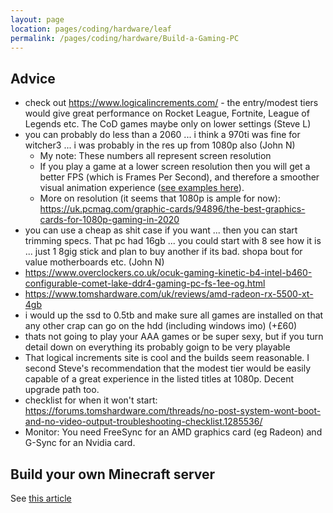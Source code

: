 ```yaml
---
layout: page
location: pages/coding/hardware/leaf
permalink: /pages/coding/hardware/Build-a-Gaming-PC
---
```


## Advice

- check out https://www.logicalincrements.com/ - the entry/modest tiers would give great performance on Rocket League, Fortnite, League of Legends etc. The CoD games maybe only on lower settings (Steve L)
- you can probably do less than a 2060 ... i think a 970ti was fine for witcher3 ... i was probably in the res up from 1080p also (John N)
    - My note: These numbers all represent screen resolution
    - If you play a game at a lower screen resolution then you will get a better FPS (which is Frames Per Second), and therefore a smoother visual animation experience ([see examples here](https://www.nvidia.com/en-gb/geforce/news/what-is-fps-and-how-it-helps-you-win-games/#:~:text=Simply%20put%2C%20FPS%20is%20the,display%20shows%20those%20completed%20frames.)).
    - More on resolution (it seems that 1080p is ample for now): https://uk.pcmag.com/graphic-cards/94896/the-best-graphics-cards-for-1080p-gaming-in-2020
- you can use a cheap as shit case if you want ... then you can start trimming specs. That pc had 16gb ... you could start with 8 see how it is ... just 1 8gig stick and plan to buy another if its bad. shopa bout for value motherboards etc. (John N)
- https://www.overclockers.co.uk/ocuk-gaming-kinetic-b4-intel-b460-configurable-comet-lake-ddr4-gaming-pc-fs-1ee-og.html
- https://www.tomshardware.com/uk/reviews/amd-radeon-rx-5500-xt-4gb
- i would up the ssd to 0.5tb and make sure all games are installed on that any other crap can go on the hdd (including windows imo) (+£60)
- thats not going to play your AAA games or be super sexy,  but if you turn detail down on everything its probably goign to be very playable
- That logical increments site is cool and the builds seem reasonable. I second Steve's recommendation that the modest tier would be easily capable of a great experience in the listed titles at 1080p. Decent upgrade path too.
- checklist for when it won't start: https://forums.tomshardware.com/threads/no-post-system-wont-boot-and-no-video-output-troubleshooting-checklist.1285536/
- Monitor: You need FreeSync for an AMD graphics card (eg Radeon) and G-Sync for an Nvidia card.

## Build your own Minecraft server

See [this article]()